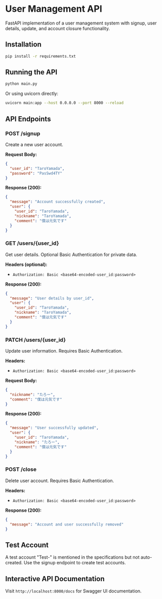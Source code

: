 # User Management API

FastAPI implementation of a user management system with signup, user details, update, and account closure functionality.

## Installation

```bash
pip install -r requirements.txt
```

## Running the API

```bash
python main.py
```

Or using uvicorn directly:

```bash
uvicorn main:app --host 0.0.0.0 --port 8000 --reload
```

## API Endpoints

### POST /signup
Create a new user account.

**Request Body:**
```json
{
  "user_id": "TaroYamada",
  "password": "PasSwd4TY"
}
```

**Response (200):**
```json
{
  "message": "Account successfully created",
  "user": {
    "user_id": "TaroYamada",
    "nickname": "TaroYamada",
    "comment": "僕は元気です"
  }
}
```

### GET /users/{user_id}
Get user details. Optional Basic Authentication for private data.

**Headers (optional):**
- `Authorization: Basic <base64-encoded-user_id:password>`

**Response (200):**
```json
{
  "message": "User details by user_id",
  "user": {
    "user_id": "TaroYamada",
    "nickname": "TaroYamada",
    "comment": "僕は元気です"
  }
}
```

### PATCH /users/{user_id}
Update user information. Requires Basic Authentication.

**Headers:**
- `Authorization: Basic <base64-encoded-user_id:password>`

**Request Body:**
```json
{
  "nickname": "たろー",
  "comment": "僕は元気です"
}
```

**Response (200):**
```json
{
  "message": "User successfully updated",
  "user": {
    "user_id": "TaroYamada",
    "nickname": "たろー",
    "comment": "僕は元気です"
  }
}
```

### POST /close
Delete user account. Requires Basic Authentication.

**Headers:**
- `Authorization: Basic <base64-encoded-user_id:password>`

**Response (200):**
```json
{
  "message": "Account and user successfully removed"
}
```

## Test Account
A test account "Test-" is mentioned in the specifications but not auto-created. Use the signup endpoint to create test accounts.

## Interactive API Documentation
Visit `http://localhost:8000/docs` for Swagger UI documentation.